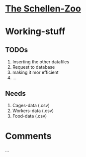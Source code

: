 #   <u><b>The Schellen-Zoo</b></u>
##

#          Working-stuff
## TODOs
1. Inserting the other datafiles
2. Request to database
3. making it mor efficient
4. ...

## Needs
1. Cages-data (.csv)
2. Workers-data (.csv)
3. Food-data (.csv)
   
# <b>  Comments  </b>
...
